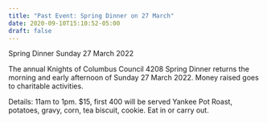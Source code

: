 ```yaml
---
title: "Past Event: Spring Dinner on 27 March"
date: 2020-09-10T15:10:52-05:00
draft: false
---
```

Spring Dinner Sunday 27 March 2022
<!--more-->
The annual Knights of Columbus Council 4208 Spring Dinner returns the morning and early afternoon of Sunday 27 March 2022. Money raised goes to charitable activities.

Details:
11am to 1pm. $15, first 400 will be served Yankee Pot Roast, potatoes, gravy, corn, tea biscuit, cookie. Eat in or carry out.